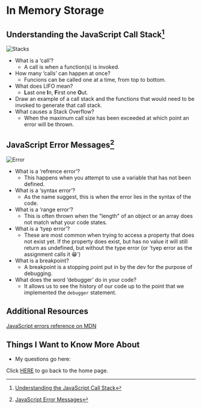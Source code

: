 # In Memory Storage

## Understanding the JavaScript Call Stack[^1]

![Stacks](https://encrypted-tbn0.gstatic.com/images?q=tbn:ANd9GcTqmjae_K3iy1UflZhkeUa0KZvQ2gQGRzE8Aw&usqp=CAU)

- What is a ‘call’?
  - A call is when a function(s) is invoked.
- How many ‘calls’ can happen at once?
  - Funcions can be called one at a time, from top to bottom.
- What does LIFO mean?
  - **L**ast one **I**n, **F**irst one **O**ut.
- Draw an example of a call stack and the functions that would need to be invoked to generate that call stack.
- What causes a Stack Overflow?
  - When the maximum call size has been exceeded at which point an error will be thrown.  

## JavaScript Error Messages[^2]

![Error](https://encrypted-tbn0.gstatic.com/images?q=tbn:ANd9GcQqzEBIjrmEtB8Aua1h-1AAx2Sl25VTlVdV9A&usqp=CAU)

- What is a ‘refrence error’?
  - This happens when you attempt to use a variable that has not been defined.
- What is a ‘syntax error’?
  - As the name suggest, this is when the error lies in the syntax of the code.
- What is a ‘range error’?
  - This is often thrown when the "length" of an object or an array does not match what your code states.
- What is a ‘tyep error’?
  - These are most common when trying to access a property that does not exist yet.  If the property does exist, but has no value it will still return as undefined, but without the type error (or 'tyep error as the assignment calls it 😁')
- What is a breakpoint?
  - A breakpoint is a stopping point put in by the dev for the purpose of debugging.
- What does the word ‘debugger’ do in your code?
  - It allows us to see the history of our code up to the point that we implemented the `debugger` statement.

## Additional Resources

[JavaScript errors reference on MDN](https://developer.mozilla.org/en-US/docs/Web/JavaScript/Reference/Errors)

## Things I Want to Know More About

- My questions go here:

Click [HERE](README.md) to go back to the home page.

[^1]: [Understanding the JavaScript Call Stack](https://medium.freecodecamp.org/understanding-the-javascript-call-stack-861e41ae61d4)

[^2]: [JavaScript Error Messages](https://codeburst.io/javascript-error-messages-debugging-d23f84f0ae7c)
